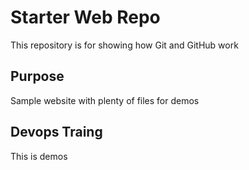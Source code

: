 # Starter Web Repo

This repository is for showing how Git and GitHub work

## Purpose

Sample website with plenty of files for demos

## Devops Traing

This is demos